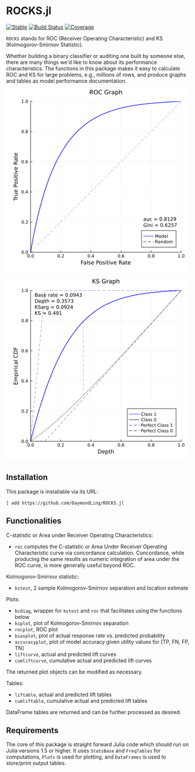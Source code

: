 # ROCKS.jl

[![Stable](https://img.shields.io/badge/docs-stable-blue.svg)](https://DaymondLing.github.io/ROCKS.jl/dev)
[![Build Status](https://github.com/DaymondLing/ROCKS.jl/workflows/CI/badge.svg)](https://github.com/DaymondLing/ROCKS.jl/actions)
[![Coverage](https://codecov.io/gh/DaymondLing/ROCKS.jl/branch/master/graph/badge.svg)](https://codecov.io/gh/DaymondLing/ROCKS.jl)

`ROCKS` stands for ROC (Receiver Operating Characteristic)
and KS (Kolmogorov-Smirnov Statistic).

Whether building a binary classifier or auditing one built by someone else,
there are many things we'd like to know about its performance characteristics.
The functions in this package makes it easy to calculate
ROC and KS for large problems, e.g., millions of rows,
and produce graphs and tables as model performance documentation.

![ROCPlot](docs/src/figs/rocplot.png)

![KSPlot](docs/src/figs/ksplot.png)

## Installation

This package is installable via its URL:

```
] add https://github.com/DaymondLing/ROCKS.jl
```

## Functionalities

C-statistic or Area under Receiver Operating Characteristics:
- `roc` computes the C-statistic or Area Under Receiver Operating Characteristic
curve via concordance calculation.
Concordance, while producing the same results as numeric integration
of area under the ROC curve, is more generally useful beyond ROC.

Kolmogorov-Smirnov statistic:
- `kstest`, 2 sample Kolmogorov-Smirnov separation and location estimate

Plots:
- `bcdiag`, wrapper for `kstest` and `roc` that facilitates using the functions below
- `ksplot`, plot of Kolmogorov-Smirnov separation
- `rocplot`, ROC plot
- `biasplot`, plot of actual response rate vs. predicted probability
- `accuracyplot`, plot of model accuracy given utility values for [TP, FN, FP, TN]
- `liftcurve`, actual and predicted lift curves
- `cumliftcurve`, cumulative actual and predicted lift curves

The returned plot objects can be modified as necessary.

Tables:
- `liftable`, actual and predicted lift tables
- `cumliftable`, cumulative actual and predicted lift tables

DataFrame tables are returned and can be further processed as desired.

## Requirements

The core of this package is straight forward Julia code which should run
on Julia versions 1.5 or higher. 
It uses `StatsBase` and `FreqTables` for computations,
`Plots` is used for plotting,
and `DataFrames` is used to store/print output tables.
